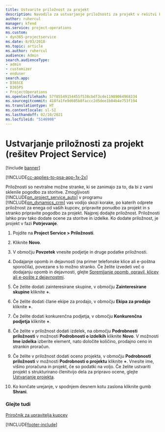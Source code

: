 ```yaml
---
title: Ustvarite priložnost za projekt
description: Navodila za ustvarjanje priložnosti za projekt v rešitvi Project Service
author: ruhercul
manager: kfend
ms.service: project-operations
ms.custom:
- dyn365-projectservice
ms.date: 8/03/2018
ms.topic: article
ms.author: ruhercul
audience: Admin
search.audienceType:
- admin
- customizer
- enduser
search.app:
- D365CE
- D365PS
- ProjectOperations
ms.openlocfilehash: 57f85549154455f538cbdf3cde11989064968334
ms.sourcegitcommit: 418fa1fe9d605b8faccc2d5dee1b04b4e753f194
ms.translationtype: HT
ms.contentlocale: sl-SI
ms.lasthandoff: 02/10/2021
ms.locfileid: "5146908"
---
```

# <a name="create-a-project-opportunity-project-service"></a>Ustvarjanje priložnosti za projekt (rešitev Project Service)

[!include [banner](../includes/psa-now-project-operations.md)]

[!INCLUDE[cc-applies-to-psa-app-1x-2x](../includes/cc-applies-to-psa-app-1x-2x.md)]

Priložnosti so nevtralne možne stranke, ki se zanimajo za to, da bi z vami sklenile pogodbo za storitve. Zmogljivosti [!INCLUDE[pn_project_service_auto](../includes/pn-project-service-auto.md)] v programu [!INCLUDE[pn_dynamics_crm](../includes/pn-dynamics-crm.md)] vas vodijo skozi korake, po katerih odprete priložnost za enega od vaših kupcev, pripravite ponudbo za projekt in s stranko pripravite pogodbo za projekt. Najprej dodajte priložnost. Priložnosti lahko prav tako dodate ocene za storitve in izdelke. Ko dodate priložnost, je projekt v fazi **Potrjevanje**.  
  
1.  Pojdite na **Project Service > Priložnosti**.  
  
2.  Kliknite **Novo**.  
  
3.  V območju **Povzetek** vnesite podjetje in druge podatke priložnosti.  
  
4.  Dodajanje opomb in dejavnosti (na primer telefonske klice ali e-poštna sporočila), povezane s to možno stranko. Če želite izvedeti več o dodajanju opomb in dejavnosti, glejte [Spremljanje opomb, opravil, klicev ali e-pošte z dejavnostmi](https://docs.microsoft.com/dynamics365/customerengagement/on-premises/basics/work-with-activities).  
  
5.  Če želite dodati zainteresirane skupine, v območju **Zainteresirane skupine** kliknite **+**.  
  
6.  Če želite dodati člane ekipe za prodajo, v območju **Ekipa za prodajo** kliknite **+**.  
  
7.  Če želite dodati konkurenčna podjetja, v območju **Konkurenčna podjetja** kliknite **+**.  
  
8.  Če želite v priložnost dodati izdelek, na območju **Podrobnosti priložnosti** v možnosti **Podrobnosti o izdelkih** kliknite **Novo**. V možnosti **Ime izdelka** izberite element, nato določite količino, prodajno ceno in strankin proračun.  
  
9. Če želite v priložnost dodati oceno projekta, v območju **Podrobnosti priložnosti** v možnosti **Podrobnosti o projektu** kliknite **+**. Vnesite ime, višino proračuna in projekt, če so podatki na voljo. Če želite ustvariti projekt s strukturirano členitvijo dela za pripravo ocene, glejte [Ustvarjanje projekta](../psa/create-project.md).  
  
10. Ko končate urejanje, v spodnjem desnem kotu zaslona kliknite gumb **Shrani**.  
  
### <a name="see-also"></a>Glejte tudi  
 [Priročnik za upravitelja kupcev](../psa/account-manager-guide.md)


[!INCLUDE[footer-include](../includes/footer-banner.md)]